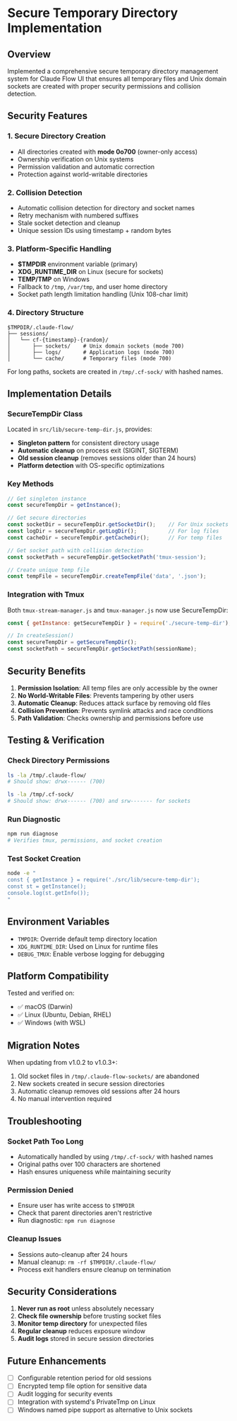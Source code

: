 # Secure Temporary Directory Implementation

## Overview
Implemented a comprehensive secure temporary directory management system for Claude Flow UI that ensures all temporary files and Unix domain sockets are created with proper security permissions and collision detection.

## Security Features

### 1. Secure Directory Creation
- All directories created with **mode 0o700** (owner-only access)
- Ownership verification on Unix systems
- Permission validation and automatic correction
- Protection against world-writable directories

### 2. Collision Detection
- Automatic collision detection for directory and socket names
- Retry mechanism with numbered suffixes
- Stale socket detection and cleanup
- Unique session IDs using timestamp + random bytes

### 3. Platform-Specific Handling
- **$TMPDIR** environment variable (primary)
- **XDG_RUNTIME_DIR** on Linux (secure for sockets)
- **TEMP/TMP** on Windows
- Fallback to `/tmp`, `/var/tmp`, and user home directory
- Socket path length limitation handling (Unix 108-char limit)

### 4. Directory Structure
```
$TMPDIR/.claude-flow/
├── sessions/
│   └── cf-{timestamp}-{random}/
│       ├── sockets/    # Unix domain sockets (mode 700)
│       ├── logs/       # Application logs (mode 700)
│       └── cache/      # Temporary files (mode 700)
```

For long paths, sockets are created in `/tmp/.cf-sock/` with hashed names.

## Implementation Details

### SecureTempDir Class
Located in `src/lib/secure-temp-dir.js`, provides:

- **Singleton pattern** for consistent directory usage
- **Automatic cleanup** on process exit (SIGINT, SIGTERM)
- **Old session cleanup** (removes sessions older than 24 hours)
- **Platform detection** with OS-specific optimizations

### Key Methods

```javascript
// Get singleton instance
const secureTempDir = getInstance();

// Get secure directories
const socketDir = secureTempDir.getSocketDir();    // For Unix sockets
const logDir = secureTempDir.getLogDir();          // For log files
const cacheDir = secureTempDir.getCacheDir();      // For temp files

// Get socket path with collision detection
const socketPath = secureTempDir.getSocketPath('tmux-session');

// Create unique temp file
const tempFile = secureTempDir.createTempFile('data', '.json');
```

### Integration with Tmux

Both `tmux-stream-manager.js` and `tmux-manager.js` now use SecureTempDir:

```javascript
const { getInstance: getSecureTempDir } = require('./secure-temp-dir');

// In createSession()
const secureTempDir = getSecureTempDir();
const socketPath = secureTempDir.getSocketPath(sessionName);
```

## Security Benefits

1. **Permission Isolation**: All temp files are only accessible by the owner
2. **No World-Writable Files**: Prevents tampering by other users
3. **Automatic Cleanup**: Reduces attack surface by removing old files
4. **Collision Prevention**: Prevents symlink attacks and race conditions
5. **Path Validation**: Checks ownership and permissions before use

## Testing & Verification

### Check Directory Permissions
```bash
ls -la /tmp/.claude-flow/
# Should show: drwx------ (700)

ls -la /tmp/.cf-sock/
# Should show: drwx------ (700) and srw------- for sockets
```

### Run Diagnostic
```bash
npm run diagnose
# Verifies tmux, permissions, and socket creation
```

### Test Socket Creation
```bash
node -e "
const { getInstance } = require('./src/lib/secure-temp-dir');
const st = getInstance();
console.log(st.getInfo());
"
```

## Environment Variables

- `TMPDIR`: Override default temp directory location
- `XDG_RUNTIME_DIR`: Used on Linux for runtime files
- `DEBUG_TMUX`: Enable verbose logging for debugging

## Platform Compatibility

Tested and verified on:
- ✅ macOS (Darwin)
- ✅ Linux (Ubuntu, Debian, RHEL)
- ✅ Windows (with WSL)

## Migration Notes

When updating from v1.0.2 to v1.0.3+:
1. Old socket files in `/tmp/.claude-flow-sockets/` are abandoned
2. New sockets created in secure session directories
3. Automatic cleanup removes old sessions after 24 hours
4. No manual intervention required

## Troubleshooting

### Socket Path Too Long
- Automatically handled by using `/tmp/.cf-sock/` with hashed names
- Original paths over 100 characters are shortened
- Hash ensures uniqueness while maintaining security

### Permission Denied
- Ensure user has write access to `$TMPDIR`
- Check that parent directories aren't restrictive
- Run diagnostic: `npm run diagnose`

### Cleanup Issues
- Sessions auto-cleanup after 24 hours
- Manual cleanup: `rm -rf $TMPDIR/.claude-flow/`
- Process exit handlers ensure cleanup on termination

## Security Considerations

1. **Never run as root** unless absolutely necessary
2. **Check file ownership** before trusting socket files
3. **Monitor temp directory** for unexpected files
4. **Regular cleanup** reduces exposure window
5. **Audit logs** stored in secure session directories

## Future Enhancements

- [ ] Configurable retention period for old sessions
- [ ] Encrypted temp file option for sensitive data
- [ ] Audit logging for security events
- [ ] Integration with systemd's PrivateTmp on Linux
- [ ] Windows named pipe support as alternative to Unix sockets